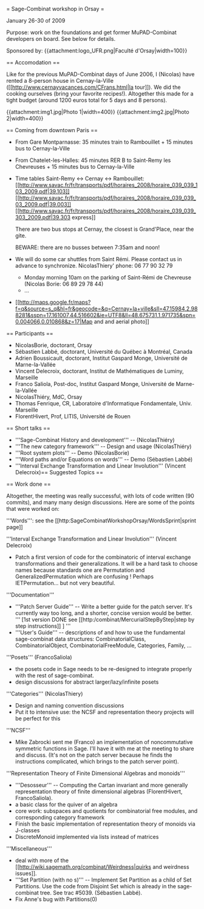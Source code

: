 = Sage-Combinat workshop in Orsay =

January 26-30 of 2009

Purpose: work on the foundations and get former MuPAD-Combinat developers on board. See below for details.

Sponsored by: {{attachment:logo_UFR.png|Faculté d'Orsay|width=100}}

== Accomodation ==

Like for the previous MuPAD-Combinat days of June 2006, I (Nicolas) have rented a 8-person house in Cernay-la-Ville
([[http://www.cernayvacances.com/CFrans.html|la tour]]). We did the cooking ourselves (bring your favorite recipes!).
Altogether this made for a tight budget (around 1200 euros total for 5 days and 8 persons).

{{attachment:img1.jpg|Photo 1|width=400}}
{{attachment:img2.jpg|Photo 2|width=400}}

== Coming from downtown Paris ==

 * From Gare Montparnasse: 35 minutes train to Rambouillet + 15 minutes bus to Cernay-la-Ville
 * From Chatelet-les-Halles: 45 minutes RER B to Saint-Remy les Chevreuses + 15 minutes bus to Cernay-la-Ville

 * Time tables Saint-Remy <-> Cernay <-> Rambouillet:
   [[http://www.savac.fr/fr/transports/pdf/horaires_2008/horaire_039_039_103_2009.pdf|39.103]]
   [[http://www.savac.fr/fr/transports/pdf/horaires_2008/horaire_039_039_03_2009.pdf|39.003]]
   [[http://www.savac.fr/fr/transports/pdf/horaires_2008/horaire_039_039_303_2009.pdf|39.303 express]]

   There are two bus stops at Cernay, the closest is Grand'Place, near the gite.

   BEWARE: there are no busses between 7:35am and noon!

 * We will do some car shuttles from Saint Rémi. Please contact us in advance to synchronize. NicolasThiery' phone: 06 77 90 32 79
    * Monday morning 10am on the parking of Saint-Rémi de Chevreuse (Nicolas Borie: 06 89 29 78 44)
    * ...

 * [[http://maps.google.fr/maps?f=q&source=s_q&hl=fr&geocode=&q=Cernay+la+ville&sll=47.15984,2.988281&sspn=17.161007,44.516602&ie=UTF8&ll=48.675731,1.971735&spn=0.004066,0.010868&z=17|Map and and aerial photo]]

== Participants ==

 * NicolasBorie, doctorant, Orsay
 * Sébastien Labbé, doctorant, Université du Québec à Montréal, Canada
 * Adrien Boussicault, doctorant, Institut Gaspard Monge, Université de Marne-la-Vallée
 * Vincent Delecroix, doctorant, Institut de Mathématiques de Luminy, Marseille
 * Franco Saliola, Post-doc, Institut Gaspard Monge, Université de Marne-la-Vallée
 * NicolasThiéry, MdC, Orsay
 * Thomas Fenrique, CR, Laboratoire d'Informatique Fondamentale, Univ. Marseille
 * FlorentHivert, Prof, LITIS, Université de Rouen

== Short talks ==

 * '''Sage-Combinat History and development''' -- (NicolasThiéry)
 * '''The new category framework''' -- Design and usage (NicolasThiéry)
 * '''Root system plots''' -- Demo (NicolasBorie)
 * '''Word paths and/or Equations on words''' -- Demo (Sébastien Labbé)
 * '''Interval Exchange Transformation and Linear Involution''' (Vincent Delecroix)== Suggested Topics ==

== Work done ==

Altogether, the meeting was really successful, with lots of code written (90 commits), and many many design discussions. Here are some of the points that were worked on:

'''Words''': see the [[http:SageCombinatWorkshopOrsay/WordsSprint|sprint page]]

'''Interval Exchange Transformation and Linear Involution''' (Vincent Delecroix)
 * Patch a first version of code for the combinatoric of interval exchange transformations and their generalizations. It will be a hard task to choose names because standards one are Permutation and GeneralizedPermutation which are confusing ! Perhaps IETPermutation... but not very beautiful.

'''Documentation'''
 * '''Patch Server Guide''' -- Write a better guide for the patch server. It's currently way too long, and a shorter, concise version would be better. ''' [1st version DONE see [[http:/combinat/MercurialStepByStep|step by step instructions]] ] '''
 * '''User's Guide''' -- descriptions of and how to use the fundamental sage-combinat data structures: CombinatorialClass, CombinatorialObject, CombinatorialFreeModule, Categories, Family, ...

'''Posets''' (FrancoSaliola)
 * the posets code in Sage needs to be re-designed to integrate properly with the rest of sage-combinat.
 * design discussions for abstract larger/lazy/infinite posets

'''Categories''' (NicolasThiery)
 * Design and naming convention discussions
 * Put it to intensive use: the NCSF and representation theory projects will be perfect for this

'''NCSF'''
 * Mike Zabrocki sent me (Franco) an implementation of noncommutative symmetric functions in Sage. I'll have it with me at the meeting to share and discuss. (It's not on the patch server because he finds the instructions complicated, which brings to the patch server point).

'''Representation Theory of Finite Dimensional Algebras and monoids'''
 * '''Desosseur''' -- Computing the Cartan invariant and more generally representation theory of finite dimensional algebras (FlorentHivert, FrancoSaliola).
 * a basic class for the quiver of an algebra
 * core work: subspaces and quotients for combinatorial free modules, and corresponding category framework
 * Finish the basic implementation of representation theory of monoids via J-classes
 * DiscreteMonoid implemented via lists instead of matrices

'''Miscellaneous'''
 * deal with more of the [[http://wiki.sagemath.org/combinat/Weirdness|quirks and weirdness issues]].
 * '''Set Partition (with no s)''' -- Implement Set Partition as a child of Set Partitions. Use the code from Disjoint Set which is already in the sage-combinat tree. See trac #5039. (Sébastien Labbé).
 * Fix Anne's bug with Partitions(0)
